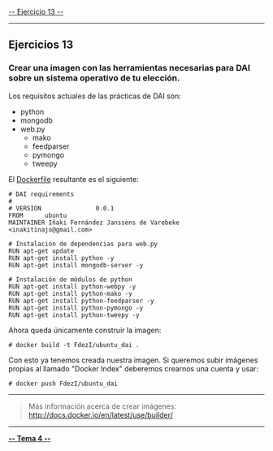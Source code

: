 [-- Ejercicio 13 --](./ejercicio13.md)

------------------


## Ejercicios 13

### Crear una imagen con las herramientas necesarias para DAI sobre un sistema operativo de tu elección.

Los requisitos actuales de las prácticas de DAI son:

* python
* mongodb
* web.py
    * mako
    * feedparser
    * pymongo
    * tweepy




El [Dockerfile](./scripts/Dockerfile) resultante es el siguiente:


```
# DAI requirements
#
# VERSION               0.0.1
FROM      ubuntu
MAINTAINER Iñaki Fernández Janssens de Varebeke <inakitinajo@gmail.com>

# Instalación de dependencias para web.py
RUN apt-get update
RUN apt-get install python -y
RUN apt-get install mongodb-server -y

# Instalación de módulos de python
RUN apt-get install python-webpy -y
RUN apt-get install python-mako -y
RUN apt-get install python-feedparser -y
RUN apt-get install python-pymongo -y
RUN apt-get install python-tweepy -y
```


Ahora queda únicamente construir la imagen:

    # docker build -t FdezI/ubuntu_dai .


Con esto ya tenemos creada nuestra imagen. Si queremos subir imágenes propias al llamado "Docker Index" deberemos crearnos una cuenta y usar:

    # docker push FdezI/ubuntu_dai


------------------

> Más información acerca de crear imágenes: http://docs.docker.io/en/latest/use/builder/

------------------

[**-- Tema 4 --**](./Tema4)
